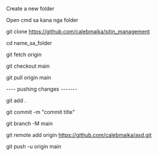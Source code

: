 Create a new folder

Open cmd sa kana nga folder

git clone https://github.com/calebmaika/sitin_management

cd name_sa_folder

git fetch origin

git checkout main

git pull origin main


---- pushing changes -------

git add .

git commit -m "commit title"

git branch -M main

git remote add origin https://github.com/calebmaika/asd.git

git push -u origin main



